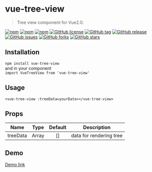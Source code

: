 # vue-tree-view

> Tree view component for Vue2.0.  

[![npm](https://img.shields.io/npm/dm/vue-tree-view.svg)](https://www.npmjs.com/package/vue-tree-view) [![npm](https://img.shields.io/npm/dt/vue-tree-view.svg)](https://www.npmjs.com/package/vue-tree-view)
[![npm](https://img.shields.io/npm/v/vue-tree-view.svg)](https://www.npmjs.com/package/vue-tree-view)
[![GitHub license](https://img.shields.io/badge/license-MIT-blue.svg)](https://raw.githubusercontent.com/tolerious/vue-tree-view/master/LICENSE.md)
[![GitHub tag](https://img.shields.io/github/tag/strongloop/vue-tree-view.svg)](https://github.com/tolerious/vue-tree-view)
[![GitHub release](https://img.shields.io/github/release/qubyte/vue-tree-view.svg)](https://github.com/tolerious/vue-tree-view)
[![GitHub issues](https://img.shields.io/github/issues/tolerious/vue-tree-view.svg)](https://github.com/tolerious/vue-tree-view/issues)
[![GitHub forks](https://img.shields.io/github/forks/tolerious/vue-tree-view.svg)](https://github.com/tolerious/vue-tree-view/network)
[![GitHub stars](https://img.shields.io/github/stars/tolerious/vue-tree-view.svg)](https://github.com/tolerious/vue-tree-view/stargazers) 
## Installation
`npm install vue-tree-view`  
and in your component  
`import VueTreeView from 'vue-tree-view'`  

## Usage  
`<vue-tree-view :treeData=yourData></vue-tree-view>`

## Props  
| Name | Type | Default | Description |
| --- | --- | :---: | --- |
| treeData | Array | [] | data for rendering tree |  

## Demo  
[Demo link](http://tobe.engineer/tree-view-component-for-vue20.html)
